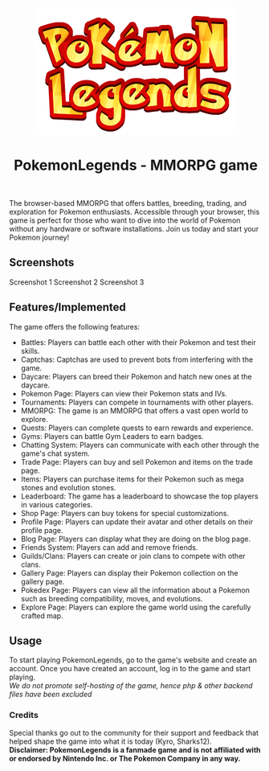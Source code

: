 <p align="center">
  <img src="https://github.com/Eklavya-11/PokemonLegends/blob/main/resources/Pl-logo.png?raw=true">
</p>
<h1 align="center">PokemonLegends - MMORPG game</h1> <br>

The browser-based MMORPG that offers battles, breeding, trading, and exploration for Pokemon enthusiasts. Accessible through your browser, this game is perfect for those who want to dive into the world of Pokemon without any hardware or software installations. Join us today and start your Pokemon journey!


## Screenshots

Screenshot 1
Screenshot 2
Screenshot 3

## Features/Implemented

The game offers the following features:

 -   Battles: Players can battle each other with their Pokemon and test their skills.
 -   Captchas: Captchas are used to prevent bots from interfering with the game.
 -   Daycare: Players can breed their Pokemon and hatch new ones at the daycare.
 -   Pokemon Page: Players can view their Pokemon stats and IVs.
 -   Tournaments: Players can compete in tournaments with other players.
 -   MMORPG: The game is an MMORPG that offers a vast open world to explore.
 -   Quests: Players can complete quests to earn rewards and experience.
 -   Gyms: Players can battle Gym Leaders to earn badges.
 -   Chatting System: Players can communicate with each other through the game's chat system.
 -   Trade Page: Players can buy and sell Pokemon and items on the trade page.
 -   Items: Players can purchase items for their Pokemon such as mega stones and evolution stones.
 -   Leaderboard: The game has a leaderboard to showcase the top players in various categories.
 -   Shop Page: Players can buy tokens for special customizations.
 -   Profile Page: Players can update their avatar and other details on their profile page.
 -   Blog Page: Players can display what they are doing on the blog page.
 -   Friends System: Players can add and remove friends.
 -   Guilds/Clans: Players can create or join clans to compete with other clans.
 -   Gallery Page: Players can display their Pokemon collection on the gallery page.
 -   Pokedex Page: Players can view all the information about a Pokemon such as breeding compatibility, moves, and evolutions.
 -   Explore Page: Players can explore the game world using the carefully crafted map.


## Usage
To start playing PokemonLegends, go to the game's website and create an account. Once you have created an account, log in to the game and start playing.<br>
*We do not promote self-hosting of the game, hence php & other backend files have been excluded*

### Credits
Special thanks go out to the community for their support and feedback that helped shape the game into what it is today (Kyro, Sharks12).<br>
**Disclaimer: PokemonLegends is a fanmade game and is not affiliated with or endorsed by Nintendo Inc. or The Pokemon Company in any way.**
